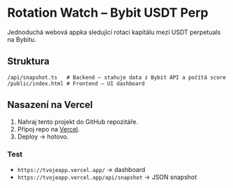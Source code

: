 # Rotation Watch – Bybit USDT Perp

Jednoduchá webová appka sledující rotaci kapitálu mezi USDT perpetuals na Bybitu.

## Struktura
```
/api/snapshot.ts   # Backend – stahuje data z Bybit API a počítá score
/public/index.html # Frontend – UI dashboard
```

## Nasazení na Vercel
1. Nahraj tento projekt do GitHub repozitáře.
2. Připoj repo na [Vercel](https://vercel.com).
3. Deploy → hotovo.

### Test
- `https://tvojeapp.vercel.app/` → dashboard
- `https://tvojeapp.vercel.app/api/snapshot` → JSON snapshot

